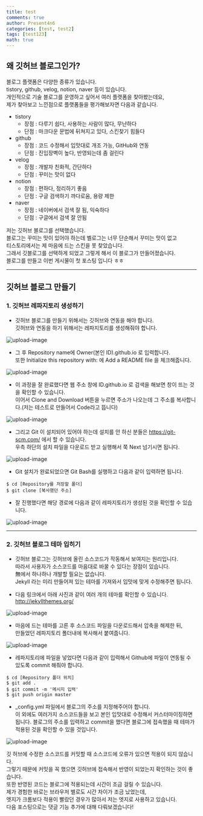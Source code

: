 ```yaml
---
title: test
comments: true
author: Present4n6
categories: [test, test2]
tags: [test123]
math: true
---
```


## **왜 깃허브 블로그인가?**  
블로그 플랫폼은 다양한 종류가 있습니다.  
tistory, github, velog, notion, naver 등이 있습니다.   
개인적으로 기술 블로그를 운영하고 싶어서 여러 플랫폼을 찾아봤는데요,  
제가 찾아보고 느낀점으로 플랫폼들을 평가해보자면 다음과 같습니다.  
* tistory
	* 장점 : 다루기 쉽다, 사용하는 사람이 많다, 무난하다
	* 단점 : 마크다운 문법에 뒤쳐지고 있다, 스킨찾기 힘들다
* github
	* 장점 : 코드 수정해서 입맛대로 개조 가능, GitHub와 연동
	* 단점 : 진입장벽이 높다, 반영되는데 좀 걸린다
* velog
	* 장점 : 개발자 친화적, 간단하다
	* 단점 : 꾸미는 맛이 없다
* notion
	* 장점 : 편하다, 정리하기 좋음
	* 단점 : 구글 검색하기 까다로움, 용량 제한 
* naver
	* 장점 : 네이버에서 검색 잘 됨, 익숙하다
	* 단점 : 구글에서 검색 잘 안됨  

저는 깃허브 블로그를 선택했습니다.   
블로그는 꾸미는 맛이 있어야 하는데 벨로그는 너무 단순해서 꾸미는 맛이 없고  
티스토리에서는 제 마음에 드는 스킨을 못 찾았습니다.  
그래서 깃블로그를 선택하게 되었고 그렇게 해서 이 블로그가 만들어졌습니다.  
블로그를 만들고 이번 게시물이 첫 포스팅 입니다 ㅎㅎ  
* * *

## **깃허브 블로그 만들기**  

### **1. 깃허브 레파지토리 생성하기**
* 깃허브 블로그를 만들기 위해서는 깃허브와 연동을 해야 합니다.  
깃허브와 연동을 하기 위해서는 레파지토리를 생성해줘야 합니다.  

![upload-image](/assets/post/makegitblog/1.png)  

* 그 후 Repository name에 Owner(본인 ID).github.io 로 입력합니다.  
또한 Initialize this repository with: 에 Add a README file 을 체크해줍니다.  

![upload-image](/assets/post/makegitblog/2.png)  

* 이 과정을 잘 완료했다면 웹 주소 창에 ID.github.io 로 검색을 해보면 창이 뜨는 것을 확인할 수 있습니다.  
이어서 Clone and Download 버튼을 누르면 주소가 나오는데 그 주소를 복사합니다.(저는 테스트로 만들어서 Code라고 뜹니다)  

![upload-image](/assets/post/makegitblog/3.png)  

* 그리고 Git 이 설치되어 있어야 하는데 설치를 안 하신 분들은 <https://git-scm.com/> 에서 할 수 있습니다.  
우측 하단의 설치 파일을 다운로드 받고 실행해서 쭉 Next 넘기시면 됩니다.  

![upload-image](/assets/post/makegitblog/4.png) 

* Git 설치가 완료되었으면 Git Bash를 실행하고 다음과 같이 입력하면 됩니다.  

```console
$ cd [Repository를 저장할 폴더]
$ git clone [복사했던 주소]
```  
* 잘 진행했다면 해당 경로에 다음과 같이 레파지토리가 생성된 것을 확인할 수 있습니다.  

![upload-image](/assets/post/makegitblog/5.png) 
* * *

### **2. 깃허브 블로그 테마 입히기**  

* 깃허브 블로그는 깃허브에 올린 소스코드가 작동해서 보여지는 원리입니다.  
따라서 사용자가 소스코드를 마음대로 바꿀 수 있다는 장점이 있습니다.  
無에서 하나하나 개발할 필요는 없습니다.  
Jekyll 라는 미리 만들어져 있는 테마를 가져와서 입맛에 맞게 수정해주면 됩니다.  

* 다음 링크에서 아래 사진과 같이 여러 개의 테마를 확인할 수 있습니다.  
<http://jekyllthemes.org/>  

![upload-image](/assets/post/makegitblog/6.png) 

* 마음에 드는 테마를 고른 후 소스코드 파일을 다운로드해서 압축을 해제한 뒤,  
만들었던 레파지토리 폴더내에 복사해서 붙여줍니다.  

![upload-image](/assets/post/makegitblog/7.png) 

* 레파지토리에 파일을 넣었다면 다음과 같이 입력해서 Github에 파일이 연동될 수 있도록 commit 해줘야 합니다.  

```console
$ cd [Repository 폴더 위치]
$ git add .
$ git commit -m '메시지 입력'
$ git push origin master
```  
* \_config.yml 파일에서 블로그의 주소를 지정해주어야 합니다.  
이 외에도 여러가지 소스코드들을 보고 본인 입맛대로 수정해서 커스터마이징하면 됩니다. 
블로그의 주소를 입력하고 commit을 했다면 블로그에 접속했을 때 테마가 적용된 것을 확인할 수 있을 것입니다.   

![upload-image](/assets/post/makegitblog/8.png) 

깃 허브에 수정한 소스코드를 커밋할 때 소스코드에 오류가 있으면 적용이 되지 않습니다.  
그렇기 때문에 커밋을 꼭 했으면 깃허브에 접속해서 반영이 되었는지 확인하는 것이 좋습니다.  
또한 반영된 코드는 블로그에 적용되는데 시간이 조금 걸릴 수 있습니다.  
제가 경험한 바로는 브라우저 별로도 시간 차이가 조금 났었는데,  
엣지가 크롬보다 적용이 빨랐던 경우가 많아서 저는 엣지로 사용하고 있습니다.  
다음 포스팅으로는 댓글 기능 추가에 대해 다뤄보겠습니다! 